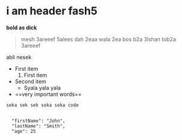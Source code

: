 # i am header fash5
**bold as dick**
> mesh 3areeef 5alees dah 2eaa wala 2ea
bos b2a 3lshan tob2a 3areeef

abli nesek
- First item
  1. First item
- Second item
  - Syala yala yala
- ==very important words==

`seka sek sek
soka soka code`
```

  "firstName": "John",
  "lastName": "Smith",
  "age": 25

```